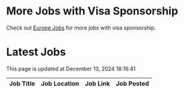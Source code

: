 # More Jobs with Visa Sponsorship

Check out [Europe Jobs](https://github.com/sureshparimi/europejobs#latest-jobs) for more jobs with visa sponsorship.

# Latest Jobs

This page is updated at December 13, 2024 18:16:41

| Job Title | Job Location | Job Link | Job Posted |
| --- | --- | --- | --- |
